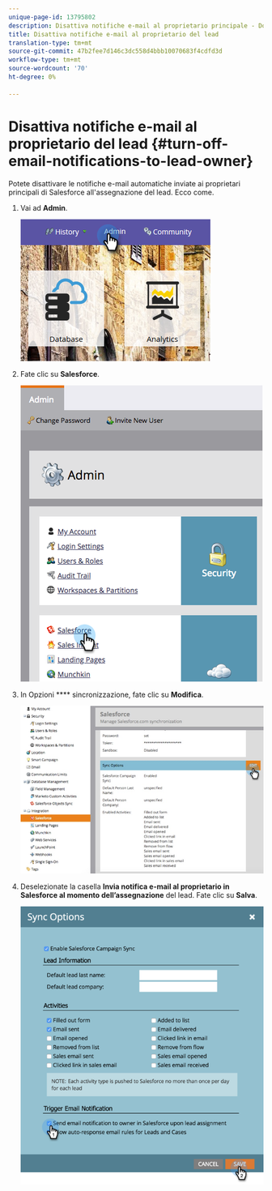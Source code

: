 ```yaml
---
unique-page-id: 13795802
description: Disattiva notifiche e-mail al proprietario principale - Documenti Marketo - Documentazione prodotto
title: Disattiva notifiche e-mail al proprietario del lead
translation-type: tm+mt
source-git-commit: 47b2fee7d146c3dc558d4bbb10070683f4cdfd3d
workflow-type: tm+mt
source-wordcount: '70'
ht-degree: 0%

---
```



# Disattiva notifiche e-mail al proprietario del lead {#turn-off-email-notifications-to-lead-owner}

Potete disattivare le notifiche e-mail automatiche inviate ai proprietari principali di Salesforce all&#39;assegnazione del lead. Ecco come.

1. Vai ad **Admin**.

   ![](assets/admin-1.png)

1. Fate clic su **Salesforce**.

   ![](assets/adminsalesforce.png)

1. In Opzioni **** sincronizzazione, fate clic su **Modifica**.

   ![](assets/salesforcesummary2.jpg)

1. Deselezionate la casella **Invia notifica e-mail al proprietario in Salesforce al momento dell’assegnazione** del lead. Fate clic su **Salva**.

   ![](assets/new-screen.png)

